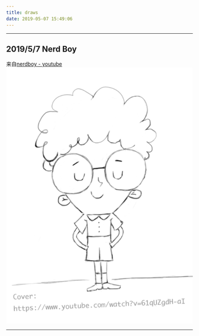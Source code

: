 ```yaml
---
title: draws
date: 2019-05-07 15:49:06
---
```

***
## 2019/5/7 Nerd Boy
来自[nerdboy - youtube](https://www.youtube.com/watch?v=61qUZgdH-aI&t=315s)
![nerdboy](/draws/index/1.nerdboy.png)
***